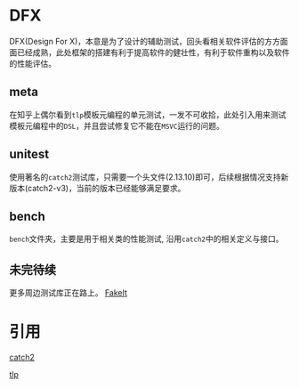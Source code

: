 # DFX

DFX(Design For X)，本意是为了设计的辅助测试，回头看相关软件评估的方方面面已经成熟，此处框架的搭建有利于提高软件的健壮性，有利于软件重构以及软件的性能评估。

## meta

在知乎上偶尔看到`tlp`模板元编程的单元测试，一发不可收拾，此处引入用来测试模板元编程中的`DSL`，并且尝试修复它不能在`MSVC`运行的问题。

## unitest

使用著名的`catch2`测试库，只需要一个头文件(2.13.10)即可，后续根据情况支持新版本(catch2-v3)，当前的版本已经能够满足要求。

## bench

`bench`文件夹，主要是用于相关类的性能测试, 沿用`catch2`中的相关定义与接口。


## 未完待续

更多周边测试库正在路上。
[FakeIt](https://blog.csdn.net/hatter110/article/details/107744386)

# 引用

[catch2](https://github.com/catchorg/Catch2)

[tlp](https://github.com/MagicBowen/tlp)